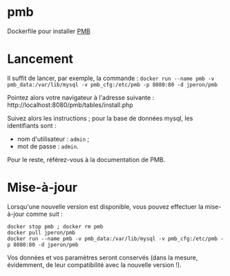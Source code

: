 # pmb

Dockerfile pour installer [PMB](http://www.sigb.net/)


# Lancement

Il suffit de lancer, par exemple, la commande :
`docker run --name pmb -v pmb_data:/var/lib/mysql -v pmb_cfg:/etc/pmb -p 8080:80 -d jperon/pmb`

Pointez alors votre navigateur à l'adresse suivante :
http://localhost:8080/pmb/tables/install.php

Suivez alors les instructions ; pour la base de données mysql, les identifiants sont :
- nom d'utilisateur : `admin` ;
- mot de passe : `admin`.

Pour le reste, référez-vous à la documentation de PMB.


# Mise-à-jour

Lorsqu'une nouvelle version est disponible, vous pouvez effectuer la mise-à-jour comme suit :

```
docker stop pmb ; docker rm pmb
docker pull jperon/pmb
docker run --name pmb -v pmb_data:/var/lib/mysql -v pmb_cfg:/etc/pmb -p 8080:80 -d jperon/pmb
```

Vos données et vos paramètres seront conservés (dans la mesure, évidemment, de leur compatibilité
avec la nouvelle version !).
